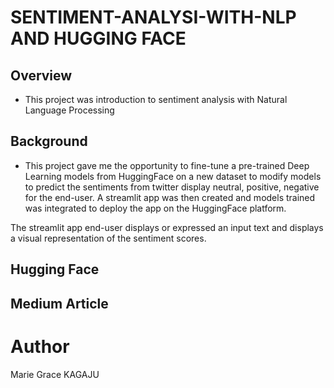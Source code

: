 # SENTIMENT-ANALYSI-WITH-NLP AND HUGGING FACE

## Overview
- This project was introduction to sentiment analysis with Natural Language Processing

## Background
- This project gave me the opportunity to fine-tune a pre-trained Deep Learning models from HuggingFace on a new dataset to modify models to predict the sentiments from twitter display neutral, positive, negative for the end-user. A streamlit app was then created and models trained was integrated to deploy the app on the HuggingFace platform.

The streamlit app end-user displays or expressed an input text and displays a visual representation of the sentiment scores.

## Hugging Face


## Medium Article


# Author 
Marie Grace KAGAJU

